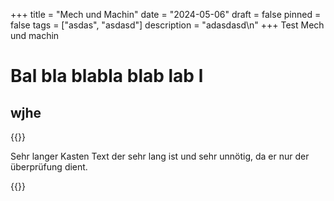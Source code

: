 +++
title = "Mech und Machin"
date = "2024-05-06"
draft = false
pinned = false
tags = ["asdas", "asdasd"]
description = "adasdasd\n"
+++
Test Mech und machin


Bal bla blabla blab lab l
============================================
wjhe
----------------------------------

{{<box>}}

Sehr langer Kasten Text der sehr lang ist und sehr unnötig, da er nur der überprüfung dient.

{{</box>}}